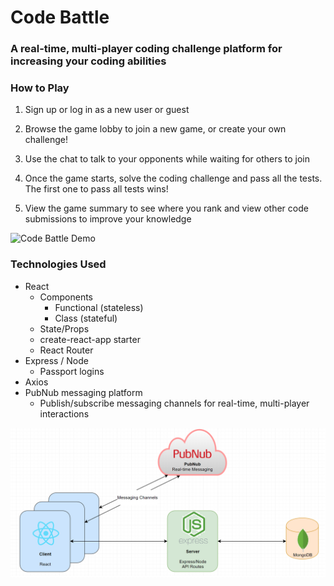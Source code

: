 # Code Battle
### A real-time, multi-player coding challenge platform for increasing your coding abilities 

### How to Play
1. Sign up or log in as a new user or guest

2. Browse the game lobby to join a new game, or create your own challenge!

3. Use the chat to talk to your opponents while waiting for others to join

4. Once the game starts, solve the coding challenge and pass all the tests.  The first one to pass all tests wins!

5. View the game summary to see where you rank and view other code submissions to improve your knowledge



![Code Battle Demo](samples/code-battle-demo.gif?raw=true "Code Battle")


### Technologies Used
* React
  * Components
      * Functional (stateless)
      * Class (stateful)
   * State/Props
   * create-react-app starter
   * React Router
* Express / Node 
  * Passport logins
* Axios
* PubNub messaging platform
  * Publish/subscribe messaging channels for real-time, multi-player interactions

![Architecture](samples/architecture.png?raw=true "App architecture")



   
